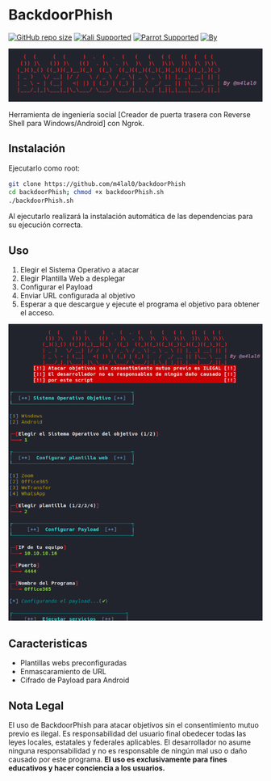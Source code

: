 # BackdoorPhish

[![GitHub repo size](https://img.shields.io/github/repo-size/m4lal0/backdoorPhish?logo=webpack&style=flat-square)](#)
[![Kali Supported](https://img.shields.io/badge/Kali-Supported-blue?style=flat-square&logo=linux)](#)
[![Parrot Supported](https://img.shields.io/badge/Parrot-Supported-blue?style=flat-square&logo=linux)](#)
[![By](https://img.shields.io/badge/By-m4lal0-green?style=flat-square&logo=github)](#)

![BackdoorPhish](./images/banner.png)

Herramienta de ingeniería social [Creador de puerta trasera con Reverse Shell para Windows/Android] con Ngrok.

## Instalación

Ejecutarlo como root:

```bash
git clone https://github.com/m4lal0/backdoorPhish
cd backdoorPhish; chmod +x backdoorPhish.sh
./backdoorPhish.sh
```

Al ejecutarlo realizará la instalación automática de las dependencias para su ejecución correcta.

## Uso

1. Elegir el Sistema Operativo a atacar
2. Elegir Plantilla Web a desplegar
3. Configurar el Payload
4. Enviar URL configurada al objetivo
5. Esperar a que descargue y ejecute el programa el objetivo para obtener el acceso. 

![BackdoorPhish](./images/backdoorPhish.png)

## Caracteristicas

+ Plantillas webs preconfiguradas
+ Enmascaramiento de URL
+ Cifrado de Payload para Android

## Nota Legal
El uso de BackdoorPhish para atacar objetivos sin el consentimiento mutuo previo es ilegal. Es responsabilidad del usuario final obedecer todas las leyes locales, estatales y federales aplicables. El desarrollador no asume ninguna responsabilidad y no es responsable de ningún mal uso o daño causado por este programa. **El uso es exclusivamente para fines educativos y hacer conciencia a los usuarios.**